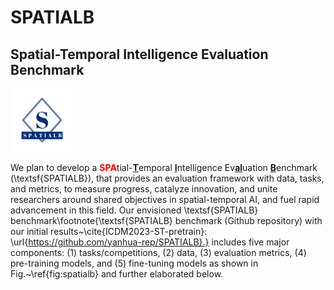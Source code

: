 # SPATIALB 
## Spatial-Temporal Intelligence Evaluation Benchmark 
<img src="/logo.jpg" width="20%" >

We plan to develop a <span style="color: red"><b>SPA</b></span>tial-<u><b>T</b></u>emporal <u><b>I</b></u>ntelligence Ev<u><b>al</b></u>uation <u><b>B</b></u>enchmark (\textsf{SPATIALB}), that provides an evaluation framework with data, tasks, and metrics, to measure progress, catalyze innovation, and unite researchers around shared objectives in spatial-temporal AI, and fuel rapid advancement in this field. Our envisioned \textsf{SPATIALB} benchmark\footnote{\textsf{SPATIALB} benchmark (Github repository) with our initial results~\cite{ICDM2023-ST-pretrain}: \url{https://github.com/yanhua-rep/SPATIALB}.} includes five major components: (1) tasks/competitions, (2) data, (3) evaluation metrics, (4) pre-training models, and (5) fine-tuning models as shown in Fig.~\ref{fig:spatialb} and further elaborated below. 
